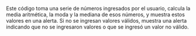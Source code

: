 Este código toma una serie de números ingresados por el usuario, calcula la media aritmética, la moda y la mediana de esos números, y muestra estos valores en una alerta. Si no se ingresan valores válidos, muestra una alerta indicando que no se ingresaron valores o que se ingresó un valor no válido.
